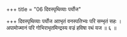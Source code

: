 +++
title = "06 दिवस्पृथिव्याः पर्योज"

+++
दिवस्पृथिव्याः पर्योज आाभृतं वनस्पतिभ्यः परि सम्भृतं सहः ।  
अपामोज्मानं परि गोभिराभृतमिन्द्रस्य वज्रं हविषा रथं यज ॥ ६ ॥